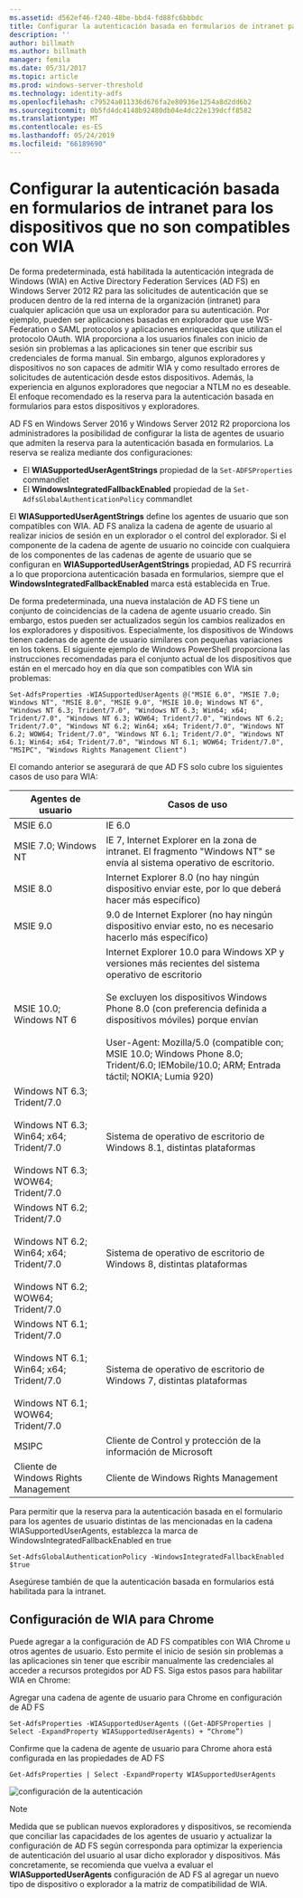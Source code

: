 ```yaml
---
ms.assetid: d562ef46-f240-48be-bbd4-fd88fc6bbbdc
title: Configurar la autenticación basada en formularios de intranet para los dispositivos que no son compatibles con WIA
description: ''
author: billmath
ms.author: billmath
manager: femila
ms.date: 05/31/2017
ms.topic: article
ms.prod: windows-server-threshold
ms.technology: identity-adfs
ms.openlocfilehash: c79524a011336d676fa2e80936e1254a8d2dd6b2
ms.sourcegitcommit: 0b5fd4dc4148b92480db04e4dc22e139dcff8582
ms.translationtype: MT
ms.contentlocale: es-ES
ms.lasthandoff: 05/24/2019
ms.locfileid: "66189690"
---
```

# <a name="configuring-intranet-forms-based-authentication-for-devices-that-do-not-support-wia"></a>Configurar la autenticación basada en formularios de intranet para los dispositivos que no son compatibles con WIA


De forma predeterminada, está habilitada la autenticación integrada de Windows (WIA) en Active Directory Federation Services (AD FS) en Windows Server 2012 R2 para las solicitudes de autenticación que se producen dentro de la red interna de la organización (intranet) para cualquier aplicación que usa un explorador para su autenticación. Por ejemplo, pueden ser aplicaciones basadas en explorador que use WS-Federation o SAML protocolos y aplicaciones enriquecidas que utilizan el protocolo OAuth. WIA proporciona a los usuarios finales con inicio de sesión sin problemas a las aplicaciones sin tener que escribir sus credenciales de forma manual. Sin embargo, algunos exploradores y dispositivos no son capaces de admitir WIA y como resultado errores de solicitudes de autenticación desde estos dispositivos. Además, la experiencia en algunos exploradores que negociar a NTLM no es deseable. El enfoque recomendado es la reserva para la autenticación basada en formularios para estos dispositivos y exploradores.

AD FS en Windows Server 2016 y Windows Server 2012 R2 proporciona los administradores la posibilidad de configurar la lista de agentes de usuario que admiten la reserva para la autenticación basada en formularios. La reserva se realiza mediante dos configuraciones:


- El **WIASupportedUserAgentStrings** propiedad de la `Set-ADFSProperties` commandlet
- El **WindowsIntegratedFallbackEnabled** propiedad de la `Set-AdfsGlobalAuthenticationPolicy` commandlet

El **WIASupportedUserAgentStrings** define los agentes de usuario que son compatibles con WIA. AD FS analiza la cadena de agente de usuario al realizar inicios de sesión en un explorador o el control del explorador. Si el componente de la cadena de agente de usuario no coincide con cualquiera de los componentes de las cadenas de agente de usuario que se configuran en **WIASupportedUserAgentStrings** propiedad, AD FS recurrirá a lo que proporciona autenticación basada en formularios, siempre que el **WindowsIntegratedFallbackEnabled** marca está establecida en True.

De forma predeterminada, una nueva instalación de AD FS tiene un conjunto de coincidencias de la cadena de agente usuario creado. Sin embargo, estos pueden ser actualizados según los cambios realizados en los exploradores y dispositivos. Especialmente, los dispositivos de Windows tienen cadenas de agente de usuario similares con pequeñas variaciones en los tokens. El siguiente ejemplo de Windows PowerShell proporciona las instrucciones recomendadas para el conjunto actual de los dispositivos que están en el mercado hoy en día que son compatibles con WIA sin problemas:

    Set-AdfsProperties -WIASupportedUserAgents @("MSIE 6.0", "MSIE 7.0; Windows NT", "MSIE 8.0", "MSIE 9.0", "MSIE 10.0; Windows NT 6", "Windows NT 6.3; Trident/7.0", "Windows NT 6.3; Win64; x64; Trident/7.0", "Windows NT 6.3; WOW64; Trident/7.0", "Windows NT 6.2; Trident/7.0", "Windows NT 6.2; Win64; x64; Trident/7.0", "Windows NT 6.2; WOW64; Trident/7.0", "Windows NT 6.1; Trident/7.0", "Windows NT 6.1; Win64; x64; Trident/7.0", "Windows NT 6.1; WOW64; Trident/7.0", "MSIPC", "Windows Rights Management Client")

El comando anterior se asegurará de que AD FS solo cubre los siguientes casos de uso para WIA:

Agentes de usuario|Casos de uso|
-----|-----|
MSIE 6.0|IE 6.0|
MSIE 7.0; Windows NT|IE 7, Internet Explorer en la zona de intranet. El fragmento "Windows NT" se envía al sistema operativo de escritorio.|
MSIE 8.0|Internet Explorer 8.0 (no hay ningún dispositivo enviar este, por lo que deberá hacer más específico)|
MSIE 9.0|9.0 de Internet Explorer (no hay ningún dispositivo enviar esto, no es necesario hacerlo más específico)|
MSIE 10.0; Windows NT 6|Internet Explorer 10.0 para Windows XP y versiones más recientes del sistema operativo de escritorio</br></br>Se excluyen los dispositivos Windows Phone 8.0 (con preferencia definida a dispositivos móviles) porque envían</br></br>User-Agent: Mozilla/5.0 (compatible con; MSIE 10.0; Windows Phone 8.0; Trident/6.0; IEMobile/10.0; ARM; Entrada táctil; NOKIA; Lumia 920)|
Windows NT 6.3; Trident/7.0</br></br>Windows NT 6.3; Win64; x64; Trident/7.0</br></br>Windows NT 6.3; WOW64; Trident/7.0| Sistema de operativo de escritorio de Windows 8.1, distintas plataformas|
Windows NT 6.2; Trident/7.0</br></br>Windows NT 6.2; Win64; x64; Trident/7.0</br></br>Windows NT 6.2; WOW64; Trident/7.0|Sistema de operativo de escritorio de Windows 8, distintas plataformas|
Windows NT 6.1; Trident/7.0</br></br>Windows NT 6.1; Win64; x64; Trident/7.0</br></br>Windows NT 6.1; WOW64; Trident/7.0|Sistema de operativo de escritorio de Windows 7, distintas plataformas|
MSIPC| Cliente de Control y protección de la información de Microsoft|
Cliente de Windows Rights Management|Cliente de Windows Rights Management|

Para permitir que la reserva para la autenticación basada en el formulario para los agentes de usuario distintas de las mencionadas en la cadena WIASupportedUserAgents, establezca la marca de WindowsIntegratedFallbackEnabled en true

    Set-AdfsGlobalAuthenticationPolicy -WindowsIntegratedFallbackEnabled $true

Asegúrese también de que la autenticación basada en formularios está habilitada para la intranet.

## <a name="configuring-wia-for-chrome"></a>Configuración de WIA para Chrome
Puede agregar a la configuración de AD FS compatibles con WIA Chrome u otros agentes de usuario. Esto permite el inicio de sesión sin problemas a las aplicaciones sin tener que escribir manualmente las credenciales al acceder a recursos protegidos por AD FS. Siga estos pasos para habilitar WIA en Chrome:

Agregar una cadena de agente de usuario para Chrome en configuración de AD FS

    Set-AdfsProperties -WIASupportedUserAgents ((Get-ADFSProperties | Select -ExpandProperty WIASupportedUserAgents) + “Chrome”)
    
Confirme que la cadena de agente de usuario para Chrome ahora está configurada en las propiedades de AD FS

    Get-AdfsProperties | Select -ExpandProperty WIASupportedUserAgents

![configuración de la autenticación](media/Configure-intranet-forms-based-authentication-for-devices-that-do-not-support-WIA/chrome1.png) 

>[!NOTE]   
> Medida que se publican nuevos exploradores y dispositivos, se recomienda que conciliar las capacidades de los agentes de usuario y actualizar la configuración de AD FS según corresponda para optimizar la experiencia de autenticación del usuario al usar dicho explorador y dispositivos. Más concretamente, se recomienda que vuelva a evaluar el **WIASupportedUserAgents** configuración de AD FS al agregar un nuevo tipo de dispositivo o explorador a la matriz de compatibilidad de WIA.


